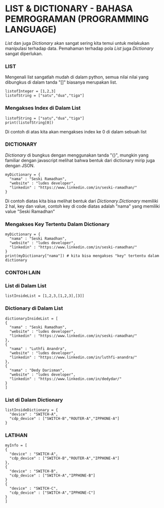 # LIST & DICTIONARY - BAHASA PEMROGRAMAN (PROGRAMMING LANGUAGE)
*List* dan juga *Dictionary* akan sangat sering kita temui untuk melakukan manipulasi terhadap data. Pemahaman terhadap pola *List* juga
*Dictionary* sangat diperlukan.
### **LIST**
Mengenali list sangatlah mudah di dalam python, semua nilai nilai yang dibungkus di dalam tanda "[]" biasanya merupakan list.
```
listofInteger = [1,2,3]
listofString = ["satu","dua","tiga"]
```
### **Mengakses Index di Dalam List**
```
listofString = ["satu","dua","tiga"]
print(listofString[0])
```
Di contoh di atas kita akan mengakses index ke 0 di dalam sebuah list
### **DICTIONARY**
*Dictionary* di bungkus dengan menggunakan tanda "{}", mungkin yang familiar dengan javascript melihat bahwa bentuk dari dictionary
mirip juga dengan JSON.
```
myDictionary = {
  "nama" : "Seski Ramadhan",
  "website" : "ludes developer",
  "linkedin" : "https://www.linkedin.com/in/seski-ramadhan/"
}
```
Di contoh diatas kita bisa melihat bentuk dari *Dictionary*.*Dictionary* memiliki 2 hal, key dan value, contoh key di code diatas
adalah "nama" yang memiliki value "Seski Ramadhan"
### **Mengakses Key Tertentu Dalam Dictionary**
```
myDictionary = {
  "nama" : "Seski Ramadhan",
  "website" : "ludes developer",
  "linkedin" : "https://www.linkedin.com/in/seski-ramadhan/"
}
print(myDictionary["nama"]) # kita bisa mengakses "key" tertentu dalam dictionary
```
### **CONTOH LAIN**
### **List di Dalam List**
```
listInsideList = [1,2,3,[1,2,3],[3]]
```
### **Dictionary di Dalam List**
```
dictionaryInsideList = [
{
  "nama" : "Seski Ramadhan",
  "website" : "ludes developer",
  "linkedin" : "https://www.linkedin.com/in/seski-ramadhan/"
},
{
  "nama" : "Luthfi Anandra",
  "website" : "ludes developer",
  "linkedin" : "https://www.linkedin.com/in/luthfi-anandra/"
},
{
  "nama" : "Dedy Darisman",
  "website" : "ludes developer",
  "linkedin" : "https://www.linkedin.com/in/dedydar/"
}
]
```
### **List di Dalam Dictionary**
```
listInsideDictionary = {
  "device" : "SWITCH-A",
  "cdp_device" : ["SWITCH-B","ROUTER-A","IPPHONE-A"]
}
```
### **LATIHAN**
>
```
myInfo = [
{
  "device" : "SWITCH-A",
  "cdp_device" : ["SWITCH-B","ROUTER-A","IPPHONE-A"]
},
{
  "device" : "SWITCH-B",
  "cdp_device" : ["SWITCH-A","IPPHONE-B"]
}
{
  "device" : "SWITCH-C",
  "cdp_device" : ["SWITCH-A","IPPHONE-C"]
}
]
```
